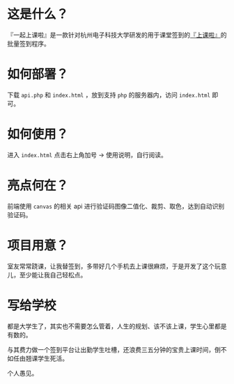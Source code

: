 # 这是什么？

『一起上课啦』是一款针对杭州电子科技大学研发的用于课堂签到的[『上课啦』](https://skl.hduhelp.com/)的批量签到程序。

# 如何部署？

下载 `api.php` 和 `index.html` ，放到支持 `php` 的服务器内，访问 `index.html` 即可。

# 如何使用？

进入 `index.html` 点击右上角加号 -> 使用说明，自行阅读。

# 亮点何在？

前端使用 `canvas` 的相关 api 进行验证码图像二值化、裁剪、取色，达到自动识别验证码。

# 项目用意？

室友常常跷课，让我替签到，多带好几个手机去上课很麻烦，于是开发了这个玩意儿，至少能让我自己轻松点。

# 写给学校

都是大学生了，其实也不需要怎么管着，人生的规划、该不该上课，学生心里都是有数的。

与其费力做一个签到平台让出勤学生吐槽，还浪费三五分钟的宝贵上课时间，倒不如任由翘课学生死活。

个人愚见。
